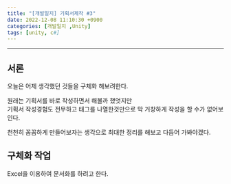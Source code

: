 ```yaml
---
title: "[개발일지] 기획서제작 #3"
date: 2022-12-08 11:10:30 +0900
categories: [개발일지 ,Unity]
tags: [unity, c#]
---
```


<hr>

## 서론

오늘은 어제 생각했던 것들을 구체화 해보려한다.

원래는 기획서를 바로 작성하면서 해볼까 했엇지만 <br>기획서 작성경험도 전무하고 태그를 나열한것만으로 막 거창하게 작성을 할 수가 없어보인다.

천천히 꼼꼼하게 만들어보자는 생각으로 최대한 정리를 해보고 다듬어 가봐야겠다.

## 구체화 작업

Excel을 이용하여 문서화를 하려고 한다.





